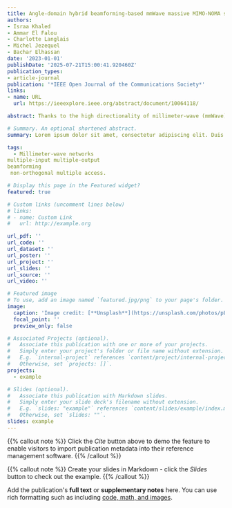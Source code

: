 ```yaml
---
title: Angle-domain hybrid beamforming-based mmWave massive MIMO-NOMA systems
authors:
- Israa Khaled
- Ammar El Falou
- Charlotte Langlais
- Michel Jezequel
- Bachar Elhassan
date: '2023-01-01'
publishDate: '2025-07-21T15:00:41.920460Z'
publication_types:
- article-journal
publication: '*IEEE Open Journal of the Communications Society*'
links:
- name: URL
  url: https://ieeexplore.ieee.org/abstract/document/10064118/

abstract: Thanks to the high directionality of millimeter-wave (mmWave) channels, angle-domain beamforming is an appealing technique for multi-user multiple-input multiple-output (MU-MIMO) in terms of sum-throughput performance and limited feedback. By utilizing only the angular information of users at the transmitter, we propose an angle-domain non-orthogonal multiple access (NOMA) scheme to enhance the sum-throughput of the mmWave MU-MIMO system, especially in congested cells. We first derive a set of angular-based performance metrics, such as the inter-user spatial interference, the user channel quality, and the sum-throughput, by exploiting the specific features of the mmWave propagation. Then, a multi-user clustering algorithm is developed based on the spatial interference metric, and a new user ordering strategy is proposed using the angular-based channel quality metric. Additionally, we design a power allocation method that maximizes the angular-based sum-throughput. Extensive numerical results show that the proposed scheme significantly improves the performance of the mmWave MU-MIMO system by achieving up to 39% increase in the spectral efficiency when the number of users is close to the number of antennas. Moreover, we find that the proposed user ordering strategy outperforms other limited feedback strategies, and the angular-based power allocation allows for efficient successive interference cancellation.

# Summary. An optional shortened abstract.
summary: Lorem ipsum dolor sit amet, consectetur adipiscing elit. Duis posuere tellus ac convallis placerat. Proin tincidunt magna sed ex sollicitudin condimentum.

tags:
  - Millimeter-wave networks
multiple-input multiple-output
beamforming
 non-orthogonal multiple access.

# Display this page in the Featured widget?
featured: true

# Custom links (uncomment lines below)
# links:
# - name: Custom Link
#   url: http://example.org

url_pdf: ''
url_code: ''
url_dataset: ''
url_poster: ''
url_project: ''
url_slides: ''
url_source: ''
url_video: ''

# Featured image
# To use, add an image named `featured.jpg/png` to your page's folder.
image:
  caption: 'Image credit: [**Unsplash**](https://unsplash.com/photos/pLCdAaMFLTE)'
  focal_point: ''
  preview_only: false

# Associated Projects (optional).
#   Associate this publication with one or more of your projects.
#   Simply enter your project's folder or file name without extension.
#   E.g. `internal-project` references `content/project/internal-project/index.md`.
#   Otherwise, set `projects: []`.
projects:
  - example

# Slides (optional).
#   Associate this publication with Markdown slides.
#   Simply enter your slide deck's filename without extension.
#   E.g. `slides: "example"` references `content/slides/example/index.md`.
#   Otherwise, set `slides: ""`.
slides: example
---
```


{{% callout note %}}
Click the _Cite_ button above to demo the feature to enable visitors to import publication metadata into their reference management software.
{{% /callout %}}

{{% callout note %}}
Create your slides in Markdown - click the _Slides_ button to check out the example.
{{% /callout %}}

Add the publication's **full text** or **supplementary notes** here. You can use rich formatting such as including [code, math, and images](https://docs.hugoblox.com/content/writing-markdown-latex/).
